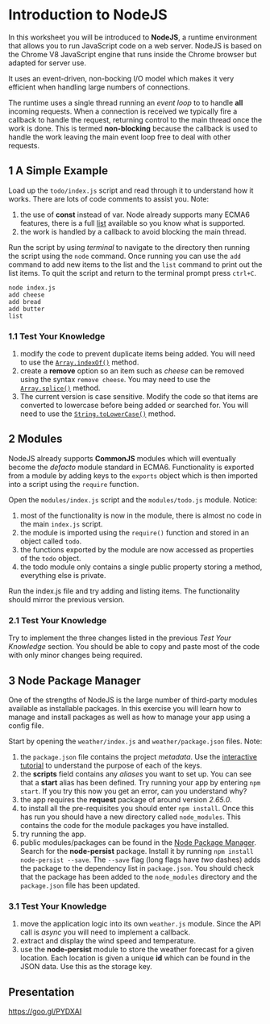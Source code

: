 
# Introduction to NodeJS

In this worksheet you will be introduced to **NodeJS**, a runtime environment that allows you to run JavaScript code on a web server. NodeJS is based on the Chrome V8 JavaScript engine that runs inside the Chrome browser but adapted for server use.

It uses an event-driven, non-bocking I/O model which makes it very efficient when handling large numbers of connections.

The runtime uses a single thread running an *event loop* to to handle **all** incoming requests. When a connection is received we typically fire a callback to handle the request, returning control to the main thread once the work is done. This is termed **non-blocking** because the callback is used to handle the work leaving the main event loop free to deal with other requests.

## 1 A Simple Example

Load up the `todo/index.js` script and read through it to understand how it works. There are lots of code comments to assist you. Note:
1. the use of **const** instead of var. Node already supports many ECMA6 features, there is a full [list](https://nodejs.org/en/docs/es6/) available so you know what is supported.
2. the work is handled by a callback to avoid blocking the main thread.

Run the script by using *terminal* to navigate to the directory then running the script using the `node` command. Once running you can use the `add` command to add new items to the list and the `list` command to print out the list items. To quit the script and return to the terminal prompt press `ctrl+C`.
```
node index.js
add cheese
add bread
add butter
list
```

### 1.1 Test Your Knowledge

1. modify the code to prevent duplicate items being added. You will need to use the [`Array.indexOf()`](https://developer.mozilla.org/en/docs/Web/JavaScript/Reference/Global_Objects/Array/indexOf) method.
2. create a **remove** option so an item such as *cheese* can be removed using the syntax `remove cheese`. You may need to use the [`Array.splice()`](https://developer.mozilla.org/en/docs/Web/JavaScript/Reference/Global_Objects/Array/splice) method.
3. The current version is case sensitive. Modify the code so that items are converted to lowercase before being added or searched for. You will need to use the [`String.toLowerCase()`](https://developer.mozilla.org/en/docs/Web/JavaScript/Reference/Global_Objects/String/toLowerCase) method.

## 2 Modules

NodeJS already supports **CommonJS** modules which will eventually become the *defacto* module standard in ECMA6. Functionality is exported from a module by adding keys to the `exports` object which is then imported into a script using the `require` function.

Open the `modules/index.js` script and the `modules/todo.js` module. Notice:
1. most of the functionality is now in the module, there is almost no code in the main `index.js` script.
2. the module is imported using the `require()` function and stored in an object called `todo`.
3. the functions exported by the module are now accessed as properties of the `todo` object.
4. the todo module only contains a single public property storing a method, everything else is private.

Run the index.js file and try adding and listing items. The functionality should mirror the previous version.

### 2.1 Test Your Knowledge

Try to implement the three changes listed in the previous *Test Your Knowledge* section. You should be able to copy and paste most of the code with only minor changes being required.

## 3 Node Package Manager

One of the strengths of NodeJS is the large number of third-party modules available as installable packages. In this exercise you will learn how to manage and install packages as well as how to manage your app using a config file.

Start by opening the `weather/index.js` and `weather/package.json` files. Note:

1. the `package.json` file contains the project *metadata*. Use the [interactive tutorial](http://browsenpm.org/package.json) to understand the purpose of each of the keys.
2. the **scripts** field contains any *aliases* you want to set up. You can see that a **start** alias has been defined. Try running your app by entering `npm start`. If you try this now you get an error, can you understand why?
3. the app requires the **request** package of around version *2.65.0*.
4. to install all the pre-requisites you should enter `npm install`. Once this has run you should have a new directory called `node_modules`. This contains the code for the module packages you have installed.
5. try running the app.
6. public modules/packages can be found in the [Node Package Manager](https://www.npmjs.com). Search for the **node-persist** package. Install it by running `npm install node-persist --save`. The `--save` flag (long flags have _two_ dashes) adds the package to the dependency list in `package.json`. You should check that the package has been added to the `node_modules` directory and the `package.json` file has been updated.

### 3.1 Test Your Knowledge

1. move the application logic into its own `weather.js` module. Since the API call is *async* you will need to implement a callback.
2. extract and display the wind speed and temperature.
3. use the **node-persist** module to store the weather forecast for a given location. Each location is given a unique **id** which can be found in the JSON data. Use this as the storage key.

## Presentation

https://goo.gl/PYDXAI
